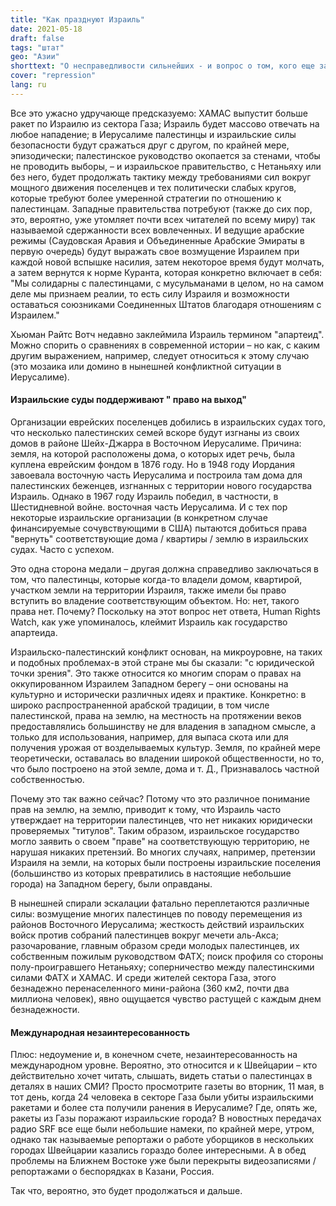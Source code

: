 ```yaml
---
title: "Как празднуют Израиль"
date: 2021-05-18
draft: false
tags: "штат"
geo: "Азии"
shorttext: "О несправедливости сильнейших - и вопрос о том, кого еще затрагивает этот конфликт."
cover: "repression"
lang: ru
---
```


Все это ужасно удручающе предсказуемо: ХАМАС выпустит больше ракет по Израилю из сектора Газа; Израиль будет массово отвечать на любое нападение; в Иерусалиме палестинцы и израильские силы безопасности будут сражаться друг с другом, по крайней мере, эпизодически; палестинское руководство окопается за стенами, чтобы не проводить выборы, – и израильское правительство, с Нетаньяху или без него, будет продолжать тактику между требованиями сил вокруг мощного движения поселенцев и тех политически слабых кругов, которые требуют более умеренной стратегии по отношению к палестинцам. Западные правительства потребуют (также до сих пор, это, вероятно, уже утомляет почти всех читателей по всему миру) так называемой сдержанности всех вовлеченных. И ведущие арабские режимы (Саудовская Аравия и Объединенные Арабские Эмираты в первую очередь) будут выражать свое возмущение Израилем при каждой новой вспышке насилия, затем некоторое время будут молчать, а затем вернутся к норме Куранта, которая конкретно включает в себя: "Мы солидарны с палестинцами, с мусульманами в целом, но на самом деле мы признаем реалии, то есть силу Израиля и возможности оставаться союзниками Соединенных Штатов благодаря отношениям с Израилем."

Хьюман Райтс Вотч недавно заклеймила Израиль термином "апартеид". Можно спорить о сравнениях в современной истории – но как, с каким другим выражением, например, следует относиться к этому случаю (это мозаика или домино в нынешней конфликтной ситуации в Иерусалиме).

#### Израильские суды поддерживают " право на выход"

Организации еврейских поселенцев добились в израильских судах того, что несколько палестинских семей вскоре будут изгнаны из своих домов в районе Шейх-Джарра в Восточном Иерусалиме. Причина: земля, на которой расположены дома, о которых идет речь, была куплена еврейским фондом в 1876 году. Но в 1948 году Иордания завоевала восточную часть Иерусалима и построила там дома для палестинских беженцев, изгнанных с территории нового государства Израиль. Однако в 1967 году Израиль победил, в частности, в Шестидневной войне. восточная часть Иерусалима. И с тех пор некоторые израильские организации (в конкретном случае финансируемые сочувствующими в США) пытаются добиться права "вернуть" соответствующие дома / квартиры / землю в израильских судах. Часто с успехом.

Это одна сторона медали – другая должна справедливо заключаться в том, что палестинцы, которые когда-то владели домом, квартирой, участком земли на территории Израиля, также имели бы право вступить во владение соответствующим объектом. Но: нет, такого права нет. Почему? Поскольку на этот вопрос нет ответа, Human Rights Watch, как уже упоминалось, клеймит Израиль как государство апартеида.

Израильско-палестинский конфликт основан, на микроуровне, на таких и подобных проблемах-в этой стране мы бы сказали: "с юридической точки зрения". Это также относится ко многим спорам о правах на оккупированном Израилем Западном берегу – они основаны на культурно и исторически различных идеях и практике. Конкретно: в широко распространенной арабской традиции, в том числе палестинской, права на землю, на местность на протяжении веков предоставлялись большинству не для владения в западном смысле, а только для использования, например, для выпаса скота или для получения урожая от возделываемых культур. Земля, по крайней мере теоретически, оставалась во владении широкой общественности, но то, что было построено на этой земле, дома и т. Д., Признавалось частной собственностью.

Почему это так важно сейчас? Потому что это различное понимание прав на землю, на землю, приводит к тому, что Израиль часто утверждает на территории палестинцев, что нет никаких юридически проверяемых "титулов". Таким образом, израильское государство могло заявить о своем "праве" на соответствующую территорию, не нарушая никаких претензий. Во многих случаях, например, претензии Израиля на земли, на которых были построены израильские поселения (большинство из которых превратились в настоящие небольшие города) на Западном берегу, были оправданы.

В нынешней спирали эскалации фатально переплетаются различные силы: возмущение многих палестинцев по поводу перемещения из районов Восточного Иерусалима; жесткость действий израильских войск против собраний палестинцев вокруг мечети аль-Акса; разочарование, главным образом среди молодых палестинцев, их собственным пожилым руководством ФАТХ; поиск профиля со стороны полу-проигравшего Нетаньяху; соперничество между палестинскими силами ФАТХ и ХАМАС. И среди жителей сектора Газа, этого безнадежно перенаселенного мини-района (360 км2, почти два миллиона человек), явно ощущается чувство растущей с каждым днем безнадежности.

#### Международная незаинтересованность

Плюс: недоумение и, в конечном счете, незаинтересованность на международном уровне. Вероятно, это относится и к Швейцарии – кто действительно хочет читать, слышать, видеть статьи о палестинцах в деталях в наших СМИ? Просто просмотрите газеты во вторник, 11 мая, в тот день, когда 24 человека в секторе Газа были убиты израильскими ракетами и более ста получили ранения в Иерусалиме? Где, опять же, ракеты из Газы поражают израильские города? В новостных передачах радио SRF все еще были небольшие намеки, по крайней мере, утром, однако так называемые репортажи о работе уборщиков в нескольких городах Швейцарии казались гораздо более интересными. А в обед проблемы на Ближнем Востоке уже были перекрыты видеозаписями / репортажами о беспорядках в Казани, Россия.

Так что, вероятно, это будет продолжаться и дальше.
